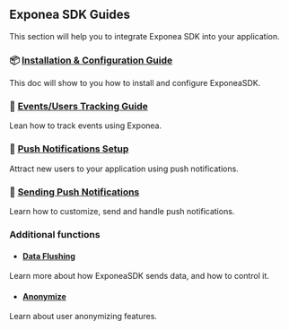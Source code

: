

## Exponea SDK Guides
This section will help you to integrate Exponea SDK into your application.

###  📦 [Installation & Configuration Guide](./INSTALL.md)
This doc will show to you how to install and configure ExponeaSDK.
 
### 📝 [Events/Users Tracking Guide](./TRACKING.md) 
Lean how to track events using Exponea.

### 📣 [Push Notifications Setup](../PUSH.md)
Attract new users to your application using push notifications.


### 💬 [Sending Push Notifications](./PUSH_SEND.md)
Learn how to customize, send and handle push notifications.

### Additional functions

* #### [Data Flushing](../Documentation/FLUSH.md)
Learn more about how ExponeaSDK sends data, and how to control it.

* #### [Anonymize](../Documentation/ANONYMIZE.md)
Learn about user anonymizing features.
